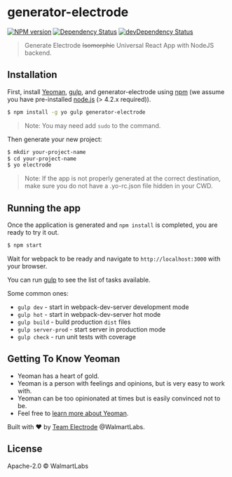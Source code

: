 # generator-electrode

[![NPM version][npm-image]][npm-url] [![Dependency Status][daviddm-image]][daviddm-url] [![devDependency Status][daviddm-dev-image]][daviddm-dev-url]
> Generate Electrode ~~Isomorphic~~ Universal React App with NodeJS backend.

## Installation

First, install [Yeoman], [gulp], and generator-electrode using [npm] (we assume you have pre-installed [node.js] (> 4.2.x required)).

```bash
$ npm install -g yo gulp generator-electrode
```

> Note: You may need add `sudo` to the command.

Then generate your new project:

```bash
$ mkdir your-project-name
$ cd your-project-name
$ yo electrode
```
> Note: If the app is not properly generated at the correct destination, make sure you do not have a .yo-rc.json file hidden in your CWD.

## Running the app

Once the application is generated and `npm install` is completed, you are ready to try it out.

```bash
$ npm start
```

Wait for webpack to be ready and navigate to `http://localhost:3000` with your browser.

You can run [gulp] to see the list of tasks available.

Some common ones:

  - `gulp dev` - start in webpack-dev-server development mode
  - `gulp hot` - start in webpack-dev-server hot mode
  - `gulp build` - build production `dist` files
  - `gulp server-prod` - start server in production mode
  - `gulp check` - run unit tests with coverage

## Getting To Know Yeoman

 * Yeoman has a heart of gold.
 * Yeoman is a person with feelings and opinions, but is very easy to work with.
 * Yeoman can be too opinionated at times but is easily convinced not to be.
 * Feel free to [learn more about Yeoman](http://yeoman.io/).

Built with :heart: by [Team Electrode](https://github.com/orgs/electrode-io/people) @WalmartLabs.

## License

Apache-2.0 © WalmartLabs


[npm-image]: https://badge.fury.io/js/generator-electrode.svg
[npm-url]: https://npmjs.org/package/generator-electrode
[daviddm-image]: https://david-dm.org/electrode-io/electrode/status.svg?path=packages/generator-electrode
[daviddm-url]: https://david-dm.org/electrode-io/electrode?path=packages/generator-electrode
[daviddm-dev-image]:https://david-dm.org/electrode-io/electrode/dev-status.svg?path=packages/generator-electrode
[daviddm-dev-url]:https://david-dm.org/electrode-io/electrode?path=packages/generator-electrode?type-dev
[gulp]: http://gulpjs.com/
[Yeoman]: http://yeoman.io
[npm]: https://www.npmjs.com/
[node.js]: https://nodejs.org/
